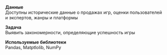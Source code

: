 **Данные**  
Доступны исторические данные о продажах игр, оценки пользователей и экспертов, жанры и платформы

**Задача**  
Выявить закономерности, определяющие успешность игры

**Используемые библиотеки**  
Pandas, Matptlolib, NumPy
